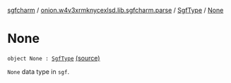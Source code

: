 [sgfcharm](../../index.md) / [onion.w4v3xrmknycexlsd.lib.sgfcharm.parse](../index.md) / [SgfType](index.md) / [None](./-none.md)

# None

`object None : `[`SgfType`](index.md) [(source)](https://github.com/w4v3/sgfcharm/tree/master/sgfcharm/src/main/java/onion/w4v3xrmknycexlsd/lib/sgfcharm/parse/SgfTree.kt#L403)

`None` data type in `sgf`.

